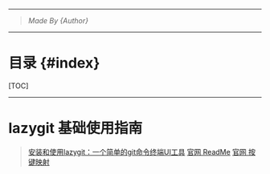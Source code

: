 ----------------------------------------------
> *Made By {Author}*
----------------------------------------------

# 目录 {#index}

[TOC]











--------------------------------------------

# lazygit 基础使用指南

> [安装和使用lazygit：一个简单的git命令终端UI工具](https://ywnz.com/linuxrj/4239.html)
> [官网 ReadMe](https://github.com/jesseduffield/lazygit/blob/master/README.md)
> [官网 按键映射](https://github.com/jesseduffield/lazygit/blob/v0.24.2/docs/keybindings/Keybindings_en.md)



